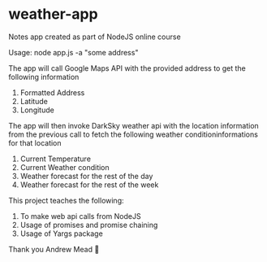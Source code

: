 # weather-app
Notes app created as part of NodeJS online course

Usage: node app.js -a "some address"

The app will call Google Maps API with the provided address to get the following information
1. Formatted Address
2. Latitude
3. Longitude

The app will then invoke DarkSky weather api with the location information from the previous call to fetch the following weather conditioninformations for that location
1. Current Temperature
2. Current Weather condition
3. Weather forecast for the rest of the day
4. Weather forecast for the rest of the week

This project teaches the following:
1. To make web api calls from NodeJS
2. Usage of promises and promise chaining
3. Usage of Yargs package

Thank you Andrew Mead 🙏
